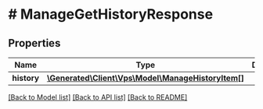 # # ManageGetHistoryResponse

## Properties

Name | Type | Description | Notes
------------ | ------------- | ------------- | -------------
**history** | [**\Generated\Client\Vps\Model\ManageHistoryItem[]**](ManageHistoryItem.md) |  | [optional]

[[Back to Model list]](../../README.md#models) [[Back to API list]](../../README.md#endpoints) [[Back to README]](../../README.md)
